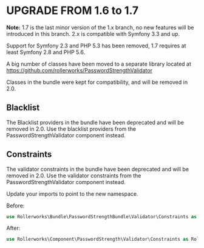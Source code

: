 UPGRADE FROM 1.6 to 1.7
=======================

**Note:** 1.7 is the last minor version of the 1.x branch, no new features will
be introduced in this branch. 2.x is compatible with Symfony 3.3 and up.

Support for Symfony 2.3 and PHP 5.3 has been removed, 1.7 requires
at least Symfony 2.8 and PHP 5.6.

A big number of classes have been moved to a separate library
located at https://github.com/rollerworks/PasswordStrengthValidator

Classes in the bundle were kept for compatibility, and will be removed in 2.0.

Blacklist
---------

The Blacklist providers in the bundle have been deprecated and 
will be removed in 2.0. Use the blacklist providers from the 
PasswordStrengthValidator component instead.

Constraints
-----------

The validator constraints in the bundle have been deprecated and 
will be removed in 2.0. Use the validator constraints from the 
PasswordStrengthValidator component instead.

Update your imports to point to the new namespace.

Before:

```php
use Rollerworks\Bundle\PasswordStrengthBundle\Validator\Constraints as RollerworksPassword;
```

After:

```php
use Rollerworks\Component\PasswordStrength\Validator\Constraints as RollerworksPassword;
```
